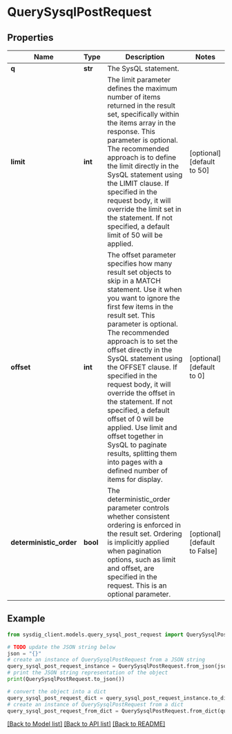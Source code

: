 # QuerySysqlPostRequest


## Properties

Name | Type | Description | Notes
------------ | ------------- | ------------- | -------------
**q** | **str** | The SysQL statement. | 
**limit** | **int** | The limit parameter defines the maximum number of items returned in the result set, specifically  within the items array in the response.   This parameter is optional. The recommended approach is to define the limit directly in the SysQL  statement using the LIMIT clause. If specified in the request body, it will override the limit set  in the statement. If not specified, a default limit of 50 will be applied.  | [optional] [default to 50]
**offset** | **int** | The offset parameter specifies how many result set objects to skip in a MATCH statement. Use it when  you want to ignore the first few items in the result set.   This parameter is optional. The recommended approach is to set the offset directly in the SysQL  statement using the OFFSET clause. If specified in the request body, it will override the offset  in the statement. If not specified, a default offset of 0 will be applied.  Use limit and offset together in SysQL to paginate results, splitting them into pages with a defined  number of items for display.  | [optional] [default to 0]
**deterministic_order** | **bool** | The deterministic_order parameter controls whether consistent ordering is enforced in the result set.  Ordering is implicitly applied when pagination options, such as limit and offset, are specified in the  request. This is an optional parameter.  | [optional] [default to False]

## Example

```python
from sysdig_client.models.query_sysql_post_request import QuerySysqlPostRequest

# TODO update the JSON string below
json = "{}"
# create an instance of QuerySysqlPostRequest from a JSON string
query_sysql_post_request_instance = QuerySysqlPostRequest.from_json(json)
# print the JSON string representation of the object
print(QuerySysqlPostRequest.to_json())

# convert the object into a dict
query_sysql_post_request_dict = query_sysql_post_request_instance.to_dict()
# create an instance of QuerySysqlPostRequest from a dict
query_sysql_post_request_from_dict = QuerySysqlPostRequest.from_dict(query_sysql_post_request_dict)
```
[[Back to Model list]](../README.md#documentation-for-models) [[Back to API list]](../README.md#documentation-for-api-endpoints) [[Back to README]](../README.md)


